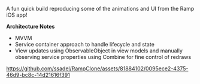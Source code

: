 A fun quick build reproducing some of the animations and UI from the Ramp iOS app!

**Architecture Notes**
- MVVM
- Service container approach to handle lifecycle and state
- View updates using ObservableObject in view models and manually observing service properties using Combine for fine control of redraws

https://github.com/ssadel/RampClone/assets/81884102/0095ece2-4375-46d9-bc8c-14d21616f391

